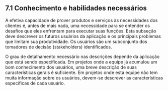 ## 7.1 Conhecimento e habilidades necessários

   A efetiva capacidade de prover produtos e serviços às necessidades dos clientes é, antes de mais nada, uma necessidade para se entender os desafios que eles enfrentam para executar suas funções. Esta subseção deve descrever os futuros usuários da aplicação e os principais problemas que limitam sua produtividade. Os usuários são um subconjunto dos tomadores de decisão \(stakeholders\) identificados.

   O grau de detalhamento necessário nas descrições depende da aplicação que está sendo especificada. Em projetos onde a equipe já acumulou um bom conhecimento dos usuários, uma breve descrição de suas características gerais é suficiente. Em projetos onde esta equipe não tem muita informação sobre os usuários, devem-se descrever as características específicas de cada usuário.

